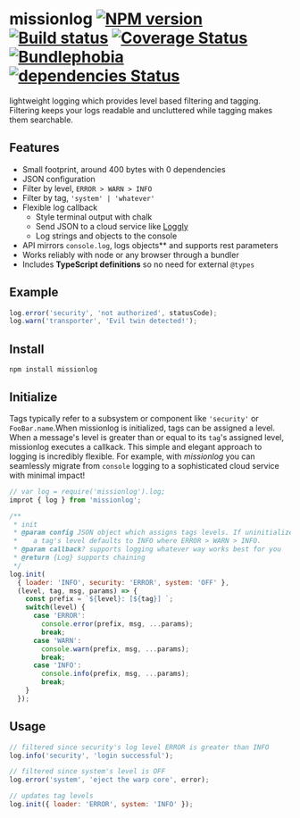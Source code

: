 # missionlog [![NPM version][npm-image]][npm-url] [![Build status](https://travis-ci.com/rmartone/missionlog.svg)](https://travis-ci.com/rmartone/missionlog) [![Coverage Status](https://coveralls.io/repos/github/rmartone/missionlog/badge.svg?branch=master)](https://coveralls.io/github/rmartone/missionlog?branch=master) [![Bundlephobia](https://badgen.net/bundlephobia/minzip/missionlog)](https://bundlephobia.com/result?p=missionlog) [![dependencies Status](https://david-dm.org/rmartone/missionlog/status.svg)](https://david-dm.org/rmartone/missionlog)

[npm-image]: https://img.shields.io/npm/v/missionlog.svg?style=flat
[npm-url]: https://www.npmjs.com/package/missionlog

lightweight logging which provides level based filtering and tagging. Filtering keeps your logs readable and uncluttered while tagging makes them searchable.

## Features
* Small footprint, around 400 bytes with 0 dependencies
* JSON configuration
* Filter by level, `ERROR > WARN > INFO`
* Filter by tag, `'system' | 'whatever'`
* Flexible log callback
  * Style terminal output with chalk
  * Send JSON to a cloud service like [Loggly](https://www.loggly.com/)
  * Log strings and objects to the console
* API mirrors `console.log`, logs objects** and supports rest parameters
* Works reliably with node or any browser through a bundler
* Includes **TypeScript definitions** so no need for external `@types`

## Example
```javascript
log.error('security', 'not authorized', statusCode);
log.warn('transporter', 'Evil twin detected!');
```

## Install
```shell
npm install missionlog
```

## Initialize

Tags typically refer to a subsystem or component like `'security'` or `FooBar.name`.When missionlog is initialized, tags can be assigned a level. When a message's level is greater than or equal to its `tag`'s assigned level, missionlog executes a callkack. This simple and elegant approach to logging is incredibly flexible. For example, with *missionlog* you can seamlessly migrate from  `console` logging to a sophisticated cloud service with minimal impact!

```javascript
// var log = require('missionlog').log;
improt { log } from 'missionlog';

/**
 * init
 * @param config JSON object which assigns tags levels. If uninitialized,
 *    a tag's level defaults to INFO where ERROR > WARN > INFO.
 * @param callback? supports logging whatever way works best for you
 * @return {Log} supports chaining
 */
log.init(
  { loader: 'INFO', security: 'ERROR', system: 'OFF' },
  (level, tag, msg, params) => {
    const prefix = `${level}: [${tag}] `;
    switch(level) {
      case 'ERROR':
        console.error(prefix, msg, ...params);
        break;
      case 'WARN':
        console.warn(prefix, msg, ...params);
        break;
      case 'INFO':
        console.info(prefix, msg, ...params);
        break;
    }
  });
```
## Usage
```javascript
// filtered since security's log level ERROR is greater than INFO
log.info('security', 'login successful');

// filtered since system's level is OFF
log.error('system', 'eject the warp core', error);

// updates tag levels
log.init({ loader: 'ERROR', system: 'INFO' });
```
